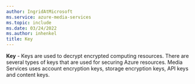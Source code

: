 ```yaml
---
author: IngridAtMicrosoft
ms.service: azure-media-services
ms.topic: include
ms.date: 03/24/2022
ms.author: inhenkel
title: Key
---
```


**Key** - Keys are used to decrypt encrypted computing resources.  There are several types of keys that are used for securing Azure resources. Media Services uses account encryption keys, storage encryption keys, API keys and content keys.
